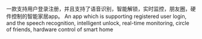 一款支持用户登录注册，并且支持了语音识别，智能解锁，实时监控，朋友圈，硬件控制的智能家居app。
An app which is supporting registered user login, and the speech recognition, intelligent unlock, real-time monitoring, circle of friends, hardware control of smart home 
